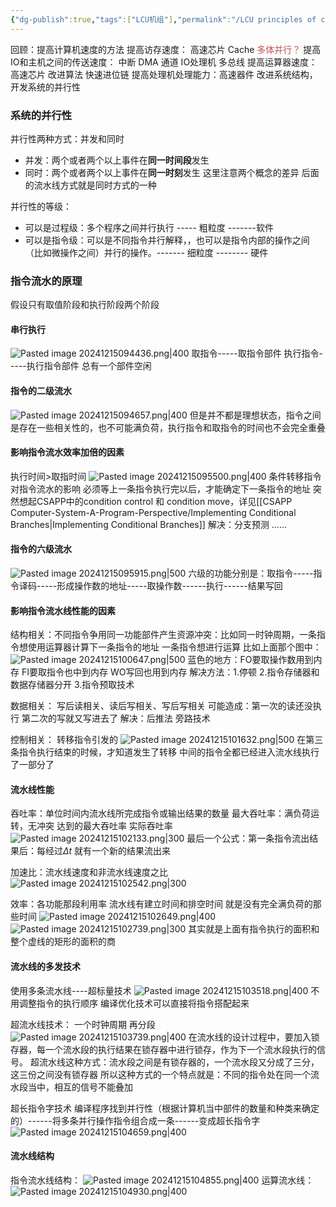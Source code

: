 ```yaml
---
{"dg-publish":true,"tags":["LCU机组"],"permalink":"/LCU principles of computer composition/指令流水/","dgPassFrontmatter":true,"noteIcon":"","created":"2024-11-28T11:11:14.747+08:00","updated":"2025-04-19T09:58:35.324+08:00"}
---
```



回顾：提高计算机速度的方法
提高访存速度： 高速芯片  Cache  <font color="#c0504d">多体并行？</font>
提高IO和主机之间的传送速度： 中断 DMA  通道  IO处理机  多总线
提高运算器速度：高速芯片  改进算法  快速进位链
提高处理机处理能力：高速器件   改进系统结构，开发系统的并行性

### 系统的并行性
并行性两种方式：并发和同时
- 并发：两个或者两个以上事件在**同一时间段**发生
- 同时：两个或者两个以上事件在**同一时刻**发生
这里注意两个概念的差异
后面的流水线方式就是同时方式的一种

并行性的等级：
- 可以是过程级：多个程序之间并行执行   ----- 粗粒度   -------软件
- 可以是指令级：可以是不同指令并行解释，，也可以是指令内部的操作之间（比如微操作之间）并行的操作。------- 细粒度 -------- 硬件

### 指令流水的原理
假设只有取值阶段和执行阶段两个阶段
#### 串行执行
![Pasted image 20241215094436.png|400](/img/user/accessory/Pasted%20image%2020241215094436.png)
取指令-----取指令部件
执行指令-----执行指令部件
总有一个部件空闲
#### 指令的二级流水
![Pasted image 20241215094657.png|400](/img/user/accessory/Pasted%20image%2020241215094657.png)
但是并不都是理想状态，指令之间是存在一些相关性的，也不可能满负荷，执行指令和取指令的时间也不会完全重叠
#### 影响指令流水效率加倍的因素
执行时间>取指时间
![Pasted image 20241215095500.png|400](/img/user/accessory/Pasted%20image%2020241215095500.png)
条件转移指令 对指令流水的影响
必须等上一条指令执行完以后，才能确定下一条指令的地址
突然想起CSAPP中的condition control 和 condition move，详见[[CSAPP Computer-System-A-Program-Perspective/Implementing Conditional Branches\|Implementing Conditional Branches]]
解决：分支预测  ……

#### 指令的六级流水
![Pasted image 20241215095915.png|500](/img/user/accessory/Pasted%20image%2020241215095915.png)
六级的功能分别是：取指令-----指令译码-----形成操作数的地址-----取操作数------执行------结果写回
#### 影响指令流水线性能的因素
结构相关：不同指令争用同一功能部件产生资源冲突：比如同一时钟周期，一条指令想使用运算器计算下一条指令的地址  一条指令想进行运算
比如上面那个图中：
![Pasted image 20241215100647.png|500](/img/user/accessory/Pasted%20image%2020241215100647.png)
蓝色的地方：FO要取操作数用到内存  FI要取指令也中到内存 WO写回也用到内存
解决方法：1.停顿  2.指令存储器和数据存储器分开 3.指令预取技术

数据相关：
写后读相关、读后写相关、写后写相关
可能造成：第一次的读还没执行  第二次的写就又写进去了
解决：后推法 旁路技术

控制相关：
转移指令引发的
![Pasted image 20241215101632.png|500](/img/user/accessory/Pasted%20image%2020241215101632.png)
在第三条指令执行结束的时候，才知道发生了转移  中间的指令全都已经进入流水线执行了一部分了

#### 流水线性能
吞吐率：单位时间内流水线所完成指令或输出结果的数量
	最大吞吐率：满负荷运转，无冲突  达到的最大吞吐率
	实际吞吐率
![Pasted image 20241215102133.png|300](/img/user/accessory/Pasted%20image%2020241215102133.png)
最后一个公式：第一条指令流出结果后：每经过$\Delta t$ 就有一个新的结果流出来

加速比：流水线速度和非流水线速度之比
![Pasted image 20241215102542.png|300](/img/user/accessory/Pasted%20image%2020241215102542.png)

效率：各功能那段利用率
流水线有建立时间和排空时间  就是没有完全满负荷的那些时间
![Pasted image 20241215102649.png|400](/img/user/accessory/Pasted%20image%2020241215102649.png)
![Pasted image 20241215102739.png|300](/img/user/accessory/Pasted%20image%2020241215102739.png)
其实就是上面有指令执行的面积和整个虚线的矩形的面积的商

#### 流水线的多发技术
使用多条流水线----超标量技术
![Pasted image 20241215103518.png|400](/img/user/accessory/Pasted%20image%2020241215103518.png)
不用调整指令的执行顺序   编译优化技术可以直接将指令搭配起来

超流水线技术：
一个时钟周期 再分段
![Pasted image 20241215103739.png|400](/img/user/accessory/Pasted%20image%2020241215103739.png)
 在流水线的设计过程中，要加入锁存器，每一个流水段的执行结果在锁存器中进行锁存，作为下一个流水段执行的信号。
 超流水线这种方式：流水段之间是有锁存器的，一个流水段又分成了三分，这三份之间没有锁存器
 所以这种方式的一个特点就是：不同的指令处在同一个流水段当中，相互的信号不能叠加

超长指令字技术
编译程序找到并行性（根据计算机当中部件的数量和种类来确定的）------将多条并行操作指令组合成一条------变成超长指令字
![Pasted image 20241215104659.png|400](/img/user/accessory/Pasted%20image%2020241215104659.png)

#### 流水线结构
指令流水线结构：
![Pasted image 20241215104855.png|400](/img/user/accessory/Pasted%20image%2020241215104855.png)
运算流水线：
![Pasted image 20241215104930.png|400](/img/user/accessory/Pasted%20image%2020241215104930.png)

